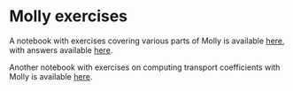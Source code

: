 # Molly exercises

A notebook with exercises covering various parts of Molly is available [here](https://github.com/noeblassel/SINEQSummerSchool2023/blob/main/notebooks/molly_average.ipynb), with answers available [here](https://github.com/noeblassel/SINEQSummerSchool2023/blob/main/notebooks/molly_average_answers.ipynb).

Another notebook with exercises on computing transport coefficients with Molly is available [here](https://github.com/noeblassel/SINEQSummerSchool2023/blob/main/notebooks/shear_viscosity.ipynb).
